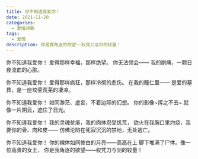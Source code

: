 ```yaml
---
title: 你不知道我爱你！
date: 2021-11-20
categories:
  - 爱情诗歌
tags:
  - 爱情
description: 你是我角逐的欲望——权凭刀与剑的较量！
---
```


你不知道我爱你！
爱得那样幸福，那样绝望。
你无法领会——
我的剧痛，一颗日夜流血的心脏。

你不知道我爱你！
爱得那样疯狂，那样冷彻的悲伤。
在我的瞳仁里——
是爱的墓葬，是一座坟茔荒芜的凄凉。

你不知道我爱你！
如同渺茫、虚妄，不着边际的幻想。
你的影像~挥之不去~
就像一片阴云，遮住了日光。

你不知道我爱你！
我的灵魂贫瘠，我的肉体忍受饥荒，
欲火在我胸口里灼烧，我要你的骨、肉和皮——
仿佛沦陷在死寂沉沉的禁地，无处逃亡。

你不知道我爱你！
你的裸体如同惨白的月亮——高高在上
脚下堆满了尸体。像一位高贵的女王，
你是我角逐的欲望——权凭刀与剑的较量！

